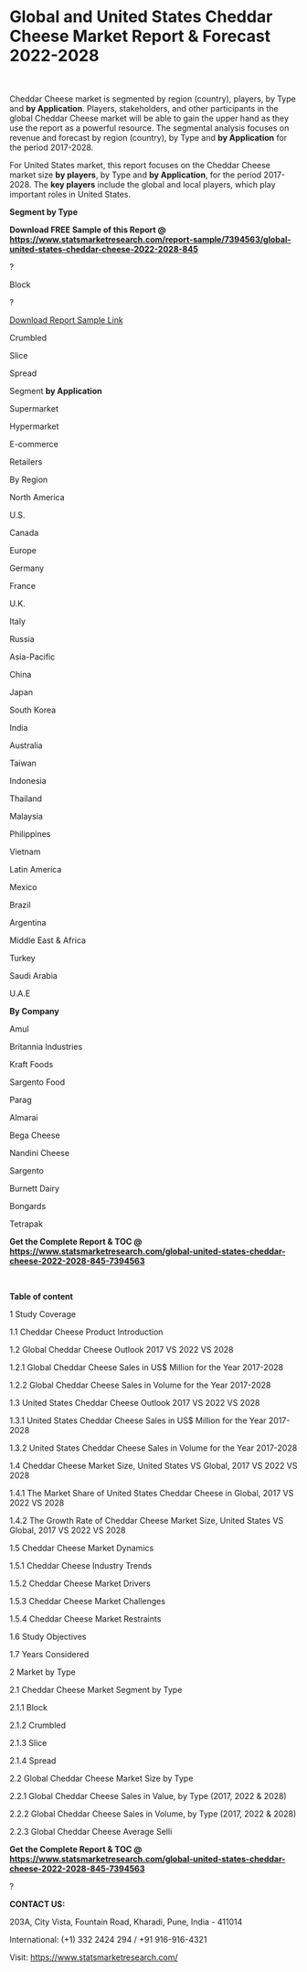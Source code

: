 <h1>Global and United States Cheddar Cheese Market Report & Forecast 2022-2028</h1><br/><p>Cheddar Cheese market is segmented by region (country), players, by Type and <strong>by Application</strong>. Players, stakeholders, and other participants in the global Cheddar Cheese market will be able to gain the upper hand as they use the report as a powerful resource. The segmental analysis focuses on revenue and forecast by region (country), by Type and <strong>by Application</strong> for the period 2017-2028.</p>
 
 
 
 <p>For United States market, this report focuses on the Cheddar Cheese market size <strong>by players</strong>, by Type and <strong>by Application</strong>, for the period 2017-2028. The <strong>key players</strong> include the global and local players, which play important roles in United States.</p>
 
 
 
 <p><strong>Segment by Type</strong></p>
 
 
 
 <div><b>Download FREE Sample of this Report @ <a href="https://www.statsmarketresearch.com/download-free-sample/7394563/global-united-states-cheddar-cheese-2022-2028-845">https://www.statsmarketresearch.com/report-sample/7394563/global-united-states-cheddar-cheese-2022-2028-845</a></b></div>
 
 
 
 <p>? </p>
 
 
 
 <p>Block</p>
 
 
 
 <p>? </p>
 
 
 
 <p><a href="https://www.statsmarketresearch.com/download-free-sample/7394563/global-united-states-cheddar-cheese-2022-2028-845">Download Report Sample Link</a></p>
 
 
 
 <p>Crumbled</p>
 
 
 
 <p>Slice</p>
 
 
 
 <p>Spread</p>
 
 
 
 <p>Segment <strong>by Application</strong></p>
 
 
 
 <p>Supermarket</p>
 
 
 
 <p>Hypermarket</p>
 
 
 
 <p>E-commerce</p>
 
 
 
 <p>Retailers</p>
 
 
 
 <p>By Region</p>
 
 
 
 <p>North America</p>
 
 
 
 <p>U.S.</p>
 
 
 
 <p>Canada</p>
 
 
 
 <p>Europe</p>
 
 
 
 <p>Germany</p>
 
 
 
 <p>France</p>
 
 
 
 <p>U.K.</p>
 
 
 
 <p>Italy</p>
 
 
 
 <p>Russia</p>
 
 
 
 <p>Asia-Pacific</p>
 
 
 
 <p>China</p>
 
 
 
 <p>Japan</p>
 
 
 
 <p>South Korea</p>
 
 
 
 <p>India</p>
 
 
 
 <p>Australia</p>
 
 
 
 <p>Taiwan</p>
 
 
 
 <p>Indonesia</p>
 
 
 
 <p>Thailand</p>
 
 
 
 <p>Malaysia</p>
 
 
 
 <p>Philippines</p>
 
 
 
 <p>Vietnam</p>
 
 
 
 <p>Latin America</p>
 
 
 
 <p>Mexico</p>
 
 
 
 <p>Brazil</p>
 
 
 
 <p>Argentina</p>
 
 
 
 <p>Middle East & Africa</p>
 
 
 
 <p>Turkey</p>
 
 
 
 <p>Saudi Arabia</p>
 
 
 
 <p>U.A.E</p>
 
 
 
 <p><strong>By Company</strong></p>
 
 
 
 <p>Amul</p>
 
 
 
 <p>Britannia Industries</p>
 
 
 
 <p>Kraft Foods</p>
 
 
 
 <p>Sargento Food</p>
 
 
 
 <p>Parag</p>
 
 
 
 <p>Almarai</p>
 
 
 
 <p>Bega Cheese</p>
 
 
 
 <p>Nandini Cheese</p>
 
 
 
 <p>Sargento</p>
 
 
 
 <p>Burnett Dairy</p>
 
 
 
 <p>Bongards</p>
 
 
 
 <p>Tetrapak</p>
 
 
 
 <div><b>Get the Complete Report & TOC @ <a href="https://www.statsmarketresearch.com/global-united-states-cheddar-cheese-2022-2028-845-7394563">https://www.statsmarketresearch.com/global-united-states-cheddar-cheese-2022-2028-845-7394563</a></b></div>
 
 
 
 <p><br />
 
 <b>Table of content</b></p>
 
 
 
 <p>1 Study Coverage<br />
 
 1.1 Cheddar Cheese Product Introduction<br />
 
 1.2 Global Cheddar Cheese Outlook 2017 VS 2022 VS 2028<br />
 
 1.2.1 Global Cheddar Cheese Sales in US$ Million for the Year 2017-2028<br />
 
 1.2.2 Global Cheddar Cheese Sales in Volume for the Year 2017-2028<br />
 
 1.3 United States Cheddar Cheese Outlook 2017 VS 2022 VS 2028<br />
 
 1.3.1 United States Cheddar Cheese Sales in US$ Million for the Year 2017-2028<br />
 
 1.3.2 United States Cheddar Cheese Sales in Volume for the Year 2017-2028<br />
 
 1.4 Cheddar Cheese Market Size, United States VS Global, 2017 VS 2022 VS 2028<br />
 
 1.4.1 The Market Share of United States Cheddar Cheese in Global, 2017 VS 2022 VS 2028<br />
 
 1.4.2 The Growth Rate of Cheddar Cheese Market Size, United States VS Global, 2017 VS 2022 VS 2028<br />
 
 1.5 Cheddar Cheese Market Dynamics<br />
 
 1.5.1 Cheddar Cheese Industry Trends<br />
 
 1.5.2 Cheddar Cheese Market Drivers<br />
 
 1.5.3 Cheddar Cheese Market Challenges<br />
 
 1.5.4 Cheddar Cheese Market Restraints<br />
 
 1.6 Study Objectives<br />
 
 1.7 Years Considered<br />
 
 2 Market by Type<br />
 
 2.1 Cheddar Cheese Market Segment by Type<br />
 
 2.1.1 Block<br />
 
 2.1.2 Crumbled<br />
 
 2.1.3 Slice<br />
 
 2.1.4 Spread<br />
 
 2.2 Global Cheddar Cheese Market Size by Type<br />
 
 2.2.1 Global Cheddar Cheese Sales in Value, by Type (2017, 2022 & 2028)<br />
 
 2.2.2 Global Cheddar Cheese Sales in Volume, by Type (2017, 2022 & 2028)<br />
 
 2.2.3 Global Cheddar Cheese Average Selli</p>
 
 
 
 <div><b>Get the Complete Report & TOC @ <a href="https://www.statsmarketresearch.com/global-united-states-cheddar-cheese-2022-2028-845-7394563">https://www.statsmarketresearch.com/global-united-states-cheddar-cheese-2022-2028-845-7394563</a></b></div>
 
 
 
 <p>? </p>
 
 
 
 <p><b>CONTACT US:</b><br />
 
 203A, City Vista, Fountain Road, Kharadi, Pune, India - 411014<br />
 
 International: (+1) 332 2424 294 / +91 916-916-4321<br />
 
 Visit: <a href="https://www.statsmarketresearch.com/">https://www.statsmarketresearch.com/</a></p>